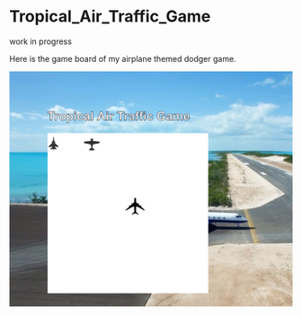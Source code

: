 # Tropical_Air_Traffic_Game

work in progress

Here is the game board of my airplane themed dodger game.

![Alt text](img/day_1_screenshot.png?raw=true "day_1_screenshot")
